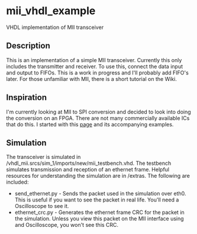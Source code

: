 # mii_vhdl_example

VHDL implementation of MII transceiver

## Description

This is an implementation of a simple MII transceiver.  Currently this only includes the transmitter and receiver.
To use this, connect the data input and output to FIFOs.  This is a work in progress and I'll probably add FIFO's later.  For those
unfamiliar with MII, there is a short tutorial on the Wiki.

## Inspiration

I'm currently looking at MII to SPI conversion and decided to look into doing the conversion on an FPGA.  There are not many commercially available ICs that do this.
I started with this [page](http://www.ece.ualberta.ca/~elliott/ee552/studentAppNotes/2001_w/interfacing/ethernet_mii/eth_mii.html) and its accompanying examples.

## Simulation

The transceiver is simulated in /vhdl_mii.srcs/sim_1/imports/new/mii_testbench.vhd.  The testbench simulates transmission and reception of an ethernet frame.  Helpful resources for understanding the
simulation are in /extras.  The following are included:
* send_ethernet.py - Sends the packet used in the simulation over eth0.  This is useful if you want to see the packet in real life.  You'll need a Oscilloscope to see it.
* ethernet_crc.py - Generates the ethernet frame CRC for the packet in the simulation.  Unless you view this packet on the MII interface using and Oscilloscope, you won't see this CRC.
